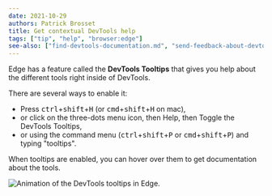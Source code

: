 ```yaml
---
date: 2021-10-29
authors: Patrick Brosset
title: Get contextual DevTools help
tags: ["tip", "help", "browser:edge"]
see-also: ["find-devtools-documentation.md", "send-feedback-about-devtools.md"]
---
```

Edge has a feature called the __DevTools Tooltips__ that gives you help about the different tools right inside of DevTools.

There are several ways to enable it:

* Press <kbd>ctrl</kbd>+<kbd>shift</kbd>+<kbd>H</kbd> (or <kbd>cmd</kbd>+<kbd>shift</kbd>+<kbd>H</kbd> on mac),
* or click on the three-dots menu icon, then Help, then Toggle the DevTools Tooltips,
* or using the command menu (<kbd>ctrl</kbd>+<kbd>shift</kbd>+<kbd>P</kbd> or <kbd>cmd</kbd>+<kbd>shift</kbd>+<kbd>P</kbd>) and typing "tooltips".

When tooltips are enabled, you can hover over them to get documentation about the tools.

![Animation of the DevTools tooltips in Edge.](../../assets/img/get-contextual-help.gif)
